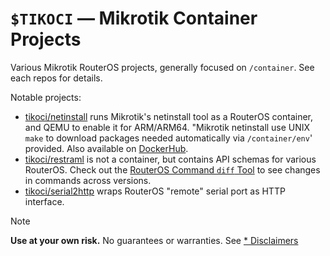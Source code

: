 # `$TIKOCI` — Mikrotik Container Projects

Various Mikrotik RouterOS projects, generally focused on `/container`.  See each repos for details.

Notable projects:
* [tikoci/netinstall](tikoci/netinstall)  runs Mikrotik's netinstall tool as a RouterOS container, and QEMU to enable it for ARM/ARM64.   "Mikrotik netinstall use UNIX `make` to download packages needed automatically via `/container/env`' provided.  Also available on [DockerHub](https://hub.docker.com/r/ammo74/netinstall).
* [tikoci/restraml](tikoci/restraml) is not a container, but contains API schemas for various RouterOS.  Check out the [RouterOS Command `diff` Tool](https://tikoci.github.io/restraml) to see changes in commands across versions.
* [tikoci/serial2http](tikoci/serial2http) wraps RouterOS "remote" serial port as HTTP interface.


> [!NOTE]
>
> **Use at your own risk.**  No guarantees or warranties.  See [* Disclaimers](notices.md)  

